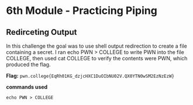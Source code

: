 # 6th Module - Practicing Piping
## Redirceting Output 
In this challenge the goal was to use shell output redirection to create a file containing a secret. I ran echo PWN > COLLEGE to write PWN into the file COLLEGE, then used cat COLLEGE to verify the contents were PWN, which produced the flag.

**Flag:** `pwn.college{EqRh01KG_dzjcHXC1DuOIbNU02V.QX0YTN0wSM2EzNzEzW}`

**commands used**
```
echo PWN > COLLEGE
```
